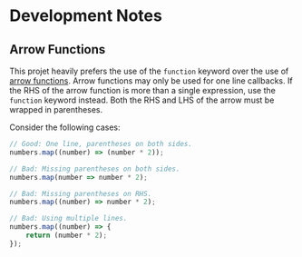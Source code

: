 # Development Notes

## Arrow Functions

This projet heavily prefers the use of the `function` keyword over the use of
[arrow functions](https://developer.mozilla.org/en-US/docs/Web/JavaScript/Reference/Functions/Arrow_functions).
Arrow functions may only be used for one line callbacks.
If the RHS of the arrow function is more than a single expression,
use the `function` keyword instead.
Both the RHS and LHS of the arrow must be wrapped in parentheses.

Consider the following cases:
```javascript
// Good: One line, parentheses on both sides.
numbers.map((number) => (number * 2));

// Bad: Missing parentheses on both sides.
numbers.map(number => number * 2);

// Bad: Missing parentheses on RHS.
numbers.map((number) => number * 2);

// Bad: Using multiple lines.
numbers.map((number) => {
    return (number * 2);
});
```
